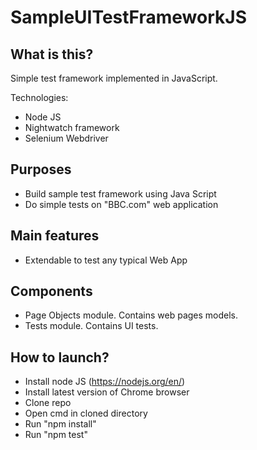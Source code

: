 # SampleUITestFrameworkJS

## What is this?
Simple test framework implemented in JavaScript.

Technologies:
- Node JS
- Nightwatch framework
- Selenium Webdriver

## Purposes
- Build sample test framework using Java Script 
- Do simple tests on "BBC.com" web application

## Main features
- Extendable to test any typical Web App

## Components
- Page Objects module. Contains web pages models.
- Tests module. Contains UI tests.

## How to launch?
- Install node JS (https://nodejs.org/en/)
- Install latest version of Chrome browser
- Clone repo
- Open cmd in cloned directory
- Run "npm install"
- Run "npm test"
